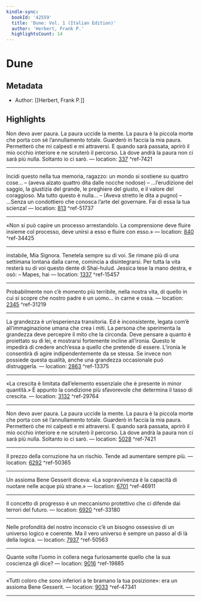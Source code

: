 ```yaml
---
kindle-sync:
  bookId: '42559'
  title: 'Dune: Vol. 1 (Italian Edition)'
  author: 'Herbert, Frank P.'
  highlightsCount: 14
---
```

# Dune
## Metadata
* Author: [[Herbert, Frank P.]]

## Highlights
Non devo aver paura. La paura uccide la mente. La paura è la piccola morte che porta con sé l’annullamento totale. Guarderò in faccia la mia paura. Permetterò che mi calpesti e mi attraversi. E quando sarà passata, aprirò il mio occhio interiore e ne scruterò il percorso. Là dove andrà la paura non ci sarà più nulla. Soltanto io ci sarò. — location: [337]() ^ref-7421

---
Incidi questo nella tua memoria, ragazzo: un mondo si sostiene su quattro cose... – (aveva alzato quattro dita dalle nocche nodose) – ...l’erudizione del saggio, la giustizia del grande, le preghiere del giusto, e il valore del coraggioso. Ma tutto questo è nulla... – (Aveva stretto le dita a pugno) – ...Senza un condottiero che conosca l’arte del governare. Fai di essa la tua scienza! — location: [813]() ^ref-51737

---
«Non si può capire un processo arrestandolo. La comprensione deve fluire insieme col processo, deve unirsi a esso e fluire con esso.» — location: [840]() ^ref-34425

---
instabile, Mia Signora. Tenetela sempre su di voi. Se rimane più di una settimana lontana dalla carne, comincia a disintegrarsi. Per tutta la vita resterà su di voi questo dente di Shai-hulud. Jessica tese la mano destra, e osò: – Mapes, hai — location: [1337]() ^ref-15457

---
Probabilmente non c’è momento più terribile, nella nostra vita, di quello in cui si scopre che nostro padre è un uomo... in carne e ossa. — location: [2345]() ^ref-31219

---
La grandezza è un’esperienza transitoria. Ed è inconsistente, legata com’è all’immaginazione umana che crea i miti. La persona che sperimenta la grandezza deve percepire il mito che la circonda. Deve pensare a quanto è proiettato su di lei, e mostrarsi fortemente incline all’ironia. Questo le impedirà di credere anch’essa a quello che pretende di essere. L’ironia le consentirà di agire indipendentemente da se stessa. Se invece non possiede questa qualità, anche una grandezza occasionale può distruggerla. — location: [2863]() ^ref-13375

---
«La crescita è limitata dall’elemento essenziale che è presente in minor quantità.» È appunto la condizione più sfavorevole che determina il tasso di crescita. — location: [3132]() ^ref-29764

---
Non devo aver paura. La paura uccide la mente. La paura è la piccola morte che porta con sé l’annullamento totale. Guarderò in faccia la mia paura. Permetterò che mi calpesti e mi attraversi. E quando sarà passata, aprirò il mio occhio interiore e ne scruterò il percorso. Là dove andrà la paura non ci sarà più nulla. Soltanto io ci sarò. — location: [5028]() ^ref-7421

---
Il prezzo della corruzione ha un rischio. Tende ad aumentare sempre più. — location: [6292]() ^ref-50365

---
Un assioma Bene Gesserit diceva: «La sopravvivenza è la capacità di nuotare nelle acque più strane.» — location: [6701]() ^ref-46911

---
Il concetto di progresso è un meccanismo protettivo che ci difende dai terrori del futuro. — location: [6920]() ^ref-33180

---
Nelle profondità del nostro inconscio c’è un bisogno ossessivo di un universo logico e coerente. Ma il vero universo è sempre un passo al di là della logica. — location: [7937]() ^ref-50563

---
Quante volte l’uomo in collera nega furiosamente quello che la sua coscienza gli dice? — location: [9016]() ^ref-19885

---
«Tutti coloro che sono inferiori a te bramano la tua posizione»: era un assioma Bene Gesserit. — location: [9033]() ^ref-47341

---
